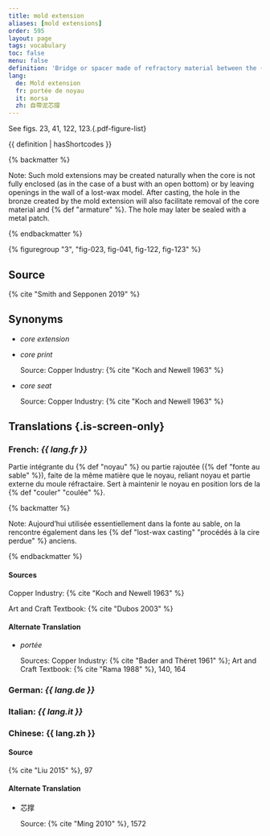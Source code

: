 ```yaml
---
title: mold extension
aliases: [mold extensions]
order: 595
layout: page
tags: vocabulary
toc: false
menu: false
definition: 'Bridge or spacer made of refractory material between the {% def "core" %} and the outer {% def "mold" %}. It serves a double function as {% def "core support" %} while also providing better air flow into the core to aid in its drying before the {% def "bronze" %} is poured.'
lang:
  de: Mold extension
  fr: portée de noyau
  it: morsa
  zh: 自帶泥芯撐
---
```


See figs. 23, 41, 122, 123.{.pdf-figure-list}

{{ definition | hasShortcodes }}

{% backmatter %}

Note: Such mold extensions may be created naturally when the core is not fully enclosed (as in the case of a bust with an open bottom) or by leaving openings in the wall of a lost-wax model. After casting, the hole in the bronze created by the mold extension will also facilitate removal of the core material and {% def "armature" %}. The hole may later be sealed with a metal patch.

{% endbackmatter %}

{% figuregroup "3", "fig-023, fig-041, fig-122, fig-123" %}

## Source

{% cite "Smith and Sepponen 2019" %}

## Synonyms

- *core extension*

- *core print*

    Source: Copper Industry: {% cite "Koch and Newell 1963" %}

- *core seat*

    Source: Copper Industry: {% cite "Koch and Newell 1963" %}

## Translations {.is-screen-only}

<div class="accordion">

### **French**: *{{ lang.fr }}*

Partie intégrante du {% def "noyau" %} ou partie rajoutée ({% def "fonte au sable" %}), faite de la même matière que le noyau, reliant noyau et partie externe du moule réfractaire. Sert à maintenir le noyau en position lors de la {% def "couler" "coulée" %}.

{% backmatter %}

Note: Aujourd’hui utilisée essentiellement dans la fonte au sable, on la rencontre également dans les {% def "lost-wax casting" "procédés à la cire perdue" %} anciens.

{% endbackmatter %}

#### Sources

Copper Industry: {% cite "Koch and Newell 1963" %}

Art and Craft Textbook: {% cite "Dubos 2003" %}

#### Alternate Translation

- *portée*

    Sources: Copper Industry: {% cite "Bader and Théret 1961" %}; Art and Craft Textbook: {% cite "Rama 1988" %}, 140, 164

### **German**: *{{ lang.de }}*

### **Italian**: *{{ lang.it }}*

### **Chinese**: <span lang="zh">{{ lang.zh }}</span>

#### Source

{% cite "Liu 2015" %}, 97

#### Alternate Translation

- <span lang="zh">芯撑</span>

    Source: {% cite "Ming 2010" %}, 1572

</div>

